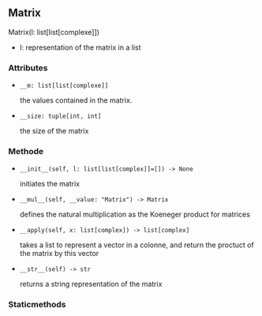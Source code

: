 ## Matrix

Matrix(l: list[list[complexe]])

- l: representation of the matrix in a list

### Attributes

- ```__m: list[list[complexe]]```

  the values contained in the matrix.

- ```__size: tuple[int, int]```

  the size of the matrix

### Methode

- ```__init__(self, l: list[list[complex]]=[]) -> None```

  initiates the matrix

- ```__mul__(self, __value: "Matrix") -> Matrix```

  defines the natural multiplication as the Koeneger product for matrices

- ```__apply(self, x: list[complex]) -> list[complex]```

  takes a list to represent a vector in a colonne, and return the proctuct of the matrix by this vector

- ```__str__(self) -> str```

  returns a string representation of the matrix


### Staticmethods
